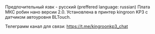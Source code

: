 Предпочительный язвк - русский (preffered language: russian)
Плата МКС робин нано версии 2.0. Установлена в принтер kingroon KP3 с датчиком автоуровня BLTouch.

Телеграмм канал для связи: https://t.me/kingroonkp3_chat
